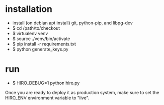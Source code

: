 
# installation
  - install (on debian apt install) git, python-pip, and libpg-dev
  - $ cd /path/to/checkout
  - $ virtualenv venv
  - $ source ./venv/bin/activate
  - $ pip install -r requirements.txt
  - $ python generate_keys.py

# run
  - $ HIRO_DEBUG=1 python hiro.py

  Once you are ready to deploy it as production system, make sure to set the HIRO_ENV environment variable to "live".
